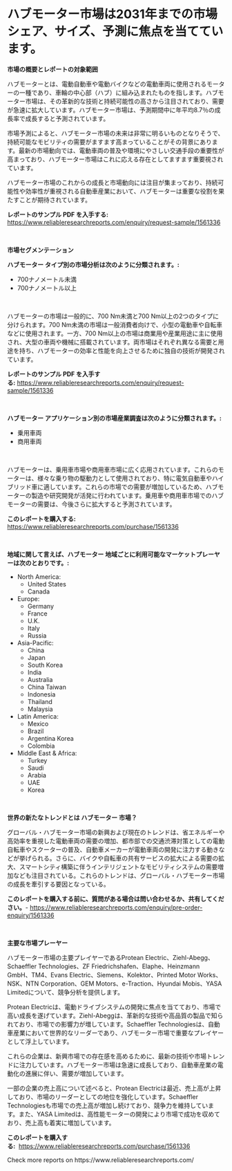<p><h1>ハブモーター市場は2031年までの市場シェア、サイズ、予測に焦点を当てています。</h1></p><p><strong>市場の概要とレポートの対象範囲</strong></p>
<p><p>ハブモーターとは、電動自動車や電動バイクなどの電動車両に使用されるモーターの一種であり、車輪の中心部（ハブ）に組み込まれたものを指します。ハブモーター市場は、その革新的な技術と持続可能性の高さから注目されており、需要が急速に拡大しています。ハブモーター市場は、予測期間中に年平均8.7％の成長率で成長すると予測されています。</p><p>市場予測によると、ハブモーター市場の未来は非常に明るいものとなりそうで、持続可能なモビリティの需要がますます高まっていることがその背景にあります。最新の市場動向では、電動車両の普及や環境にやさしい交通手段の重要性が高まっており、ハブモーター市場はこれに応える存在としてますます重要視されています。</p><p>ハブモーター市場のこれからの成長と市場動向には注目が集まっており、持続可能性や効率性が重視される自動車産業において、ハブモーターは重要な役割を果たすことが期待されています。</p></p>
<p><strong>レポートのサンプル PDF を入手する:</strong> <a href="https://www.reliableresearchreports.com/enquiry/request-sample/1561336">https://www.reliableresearchreports.com/enquiry/request-sample/1561336</a></p>
<p>&nbsp;</p>
<p><strong>市場セグメンテーション</strong></p>
<p><strong>ハブモーター タイプ別の市場分析は次のように分類されます。:</strong></p>
<p><ul><li>700ナノメートル未満</li><li>700ナノメートル以上</li></ul></p>
<p>&nbsp;</p>
<p><p>ハブモーターの市場は一般的に、700 Nm未満と700 Nm以上の2つのタイプに分けられます。700 Nm未満の市場は一般消費者向けで、小型の電動車や自転車などに使用されます。一方、700 Nm以上の市場は商業用や産業用途に主に使用され、大型の車両や機械に搭載されています。両市場はそれぞれ異なる需要と用途を持ち、ハブモーターの効率と性能を向上させるために独自の技術が開発されています。</p></p>
<p><strong>レポートのサンプル PDF を入手する:</strong>&nbsp;<a href="https://www.reliableresearchreports.com/enquiry/request-sample/1561336">https://www.reliableresearchreports.com/enquiry/request-sample/1561336</a></p>
<p>&nbsp;</p>
<p><strong> ハブモーター アプリケーション別の市場産業調査は次のように分類されます。:</strong></p>
<p><ul><li>乗用車両</li><li>商用車両</li></ul></p>
<p>&nbsp;</p>
<p><p>ハブモーターは、乗用車市場や商用車市場に広く応用されています。これらのモーターは、様々な乗り物の駆動力として使用されており、特に電気自動車やハイブリッド車に適しています。これらの市場での需要が増加しているため、ハブモーターの製造や研究開発が活発に行われています。乗用車や商用車市場でのハブモーターの需要は、今後さらに拡大すると予測されています。</p></p>
<p><strong>このレポートを購入する:</strong>&nbsp; <a href="https://www.reliableresearchreports.com/purchase/1561336">https://www.reliableresearchreports.com/purchase/1561336</a></p>
<p>&nbsp;</p>
<p><strong>地域に関して言えば、ハブモーター 地域ごとに利用可能なマーケットプレーヤーは次のとおりです。:</strong></p>
<p><ul>
    <li>
        North America:
        <ul>
            <li>United States</li>
            <li>Canada</li>
        </ul>
    </li>
    <li>
        Europe:
        <ul>
            <li>Germany</li>
            <li>France</li>
            <li>U.K.</li>
            <li>Italy</li>
            <li>Russia</li>
        </ul>
    </li>
    <li>
        Asia-Pacific:
        <ul>
            <li>China</li>
            <li>Japan</li>
            <li>South Korea</li>
            <li>India</li>
            <li>Australia</li>
            <li>China Taiwan</li>
            <li>Indonesia</li>
            <li>Thailand</li>
            <li>Malaysia</li>
        </ul>
    </li>
    <li>
        Latin America:
        <ul>
            <li>Mexico</li>
            <li>Brazil</li>
            <li>Argentina Korea</li>
            <li>Colombia</li>
        </ul>
    </li>
    <li>
        Middle East & Africa:
        <ul>
            <li>Turkey</li>
            <li>Saudi</li>
            <li>Arabia</li>
            <li>UAE</li>
            <li>Korea</li>
        </ul>
    </li>
    </ul></p>
<p>&nbsp;</p>
<p><strong>世界の新たなトレンドとは ハブモーター 市場？</strong></p>
<p><p>グローバル・ハブモーター市場の新興および現在のトレンドは、省エネルギーや高効率を重視した電動車両の需要の増加、都市部での交通渋滞対策としての電動自転車やスクーターの普及、自動車メーカーが電動車両の開発に注力する動きなどが挙げられる。さらに、バイクや自転車の共有サービスの拡大による需要の拡大、スマートシティ構築に伴うインテリジェントなモビリティシステムの需要増加なども注目されている。これらのトレンドは、グローバル・ハブモーター市場の成長を牽引する要因となっている。</p></p>
<p><strong>このレポートを購入する前に、質問がある場合は問い合わせるか、共有してください。</strong>- <a href="https://www.reliableresearchreports.com/enquiry/pre-order-enquiry/1561336">https://www.reliableresearchreports.com/enquiry/pre-order-enquiry/1561336</a></p>
<p>&nbsp;</p>
<p><strong>主要な市場プレーヤー</strong></p>
<p><p>ハブモーター市場の主要プレイヤーであるProtean Electric、Ziehl-Abegg、Schaeffler Technologies、ZF Friedrichshafen、Elaphe、Heinzmann GmbH、TM4、Evans Electric、Siemens、Kolektor、Printed Motor Works、NSK、NTN Corporation、GEM Motors、e-Traction、Hyundai Mobis、YASA Limitedについて、競争分析を提供します。</p><p>Protean Electricは、電動ドライブシステムの開発に焦点を当てており、市場で高い成長を遂げています。Ziehl-Abeggは、革新的な技術や高品質の製品で知られており、市場での影響力が増しています。Schaeffler Technologiesは、自動車産業において世界的なリーダーであり、ハブモーター市場で重要なプレイヤーとして浮上しています。</p><p>これらの企業は、新興市場での存在感を高めるために、最新の技術や市場トレンドに注力しています。ハブモーター市場は急速に成長しており、自動車産業の電動化の進展に伴い、需要が増加しています。</p><p>一部の企業の売上高について述べると、Protean Electricは最近、売上高が上昇しており、市場のリーダーとしての地位を強化しています。Schaeffler Technologiesも市場での売上高が増加し続けており、競争力を維持しています。また、YASA Limitedは、高性能モーターの開発により市場で成功を収めており、売上高も着実に増加しています。</p></p>
<p><strong>このレポートを購入する:</strong>&nbsp;&nbsp;<a href="https://www.reliableresearchreports.com/purchase/1561336">https://www.reliableresearchreports.com/purchase/1561336</a></p>
<p>Check more reports on https://www.reliableresearchreports.com/</p>